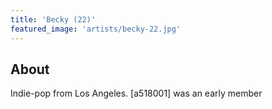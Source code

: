```yaml
---
title: 'Becky (22)'
featured_image: 'artists/becky-22.jpg'
---
```


## About

Indie-pop from Los Angeles. [a518001] was an early member 
